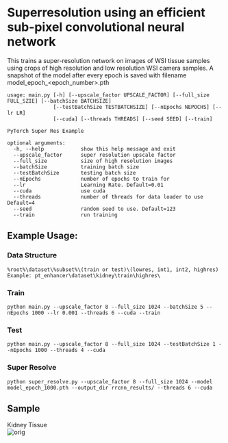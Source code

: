 # Superresolution using an efficient sub-pixel convolutional neural network

This trains a super-resolution network on images of WSI tissue samples using crops of high resolution and low resolution WSI camera samples. A snapshot of the model after every epoch is saved with filename model_epoch_<epoch_number>.pth


```
usage: main.py [-h] [--upscale_factor UPSCALE_FACTOR] [--full_size FULL_SZIE] [--batchSize BATCHSIZE]
               [--testBatchSize TESTBATCHSIZE] [--nEpochs NEPOCHS] [--lr LR]
               [--cuda] [--threads THREADS] [--seed SEED] [--train]

PyTorch Super Res Example

optional arguments:
  -h, --help            show this help message and exit
  --upscale_factor      super resolution upscale factor
  --full_size           size of high resolution images
  --batchSize           training batch size
  --testBatchSize       testing batch size
  --nEpochs             number of epochs to train for
  --lr                  Learning Rate. Default=0.01
  --cuda                use cuda
  --threads             number of threads for data loader to use Default=4
  --seed                random seed to use. Default=123
  --train               run training
```

## Example Usage:

### Data Structure
`%root%\dataset\%subset%\(train or test)\(lowres, int1, int2, highres)`
`Example: pt_enhancer\dataset\kidney\train\highres\`

### Train
`python main.py --upscale_factor 8 --full_size 1024 --batchSize 5 --nEpochs 1000 --lr 0.001 --threads 6 --cuda --train`

### Test
`python main.py --upscale_factor 8 --full_size 1024 --testBatchSize 1 --nEpochs 1000 --threads 4 --cuda`

### Super Resolve
`python super_resolve.py --upscale_factor 8 --full_size 1024 --model model_epoch_1000.pth --output_dir rrcnn_results/ --threads 6 --cuda`

## Sample
Kidney Tissue<br>
![orig](https://github.com/Jes-Lynch/pt_enhancer/blob/master/example/example.png)<br>
